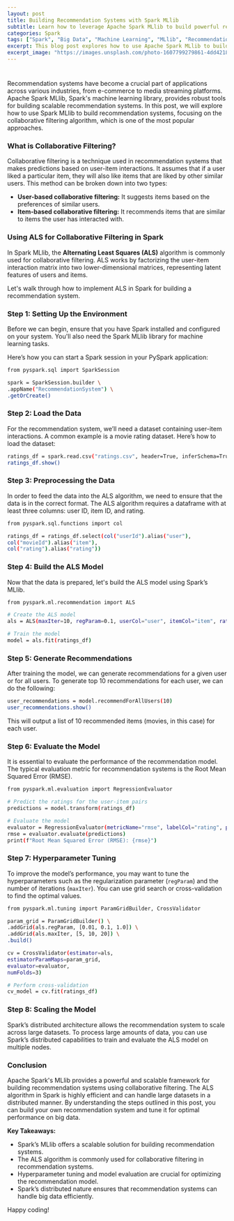 ```yaml
---
layout: post
title: Building Recommendation Systems with Spark MLlib
subtitle: Learn how to leverage Apache Spark MLlib to build powerful recommendation systems for personalized experiences.
categories: Spark
tags: ["Spark", "Big Data", "Machine Learning", "MLlib", "Recommendation Systems"]
excerpt: This blog post explores how to use Apache Spark MLlib to build efficient recommendation systems with scalable algorithms.
excerpt_image: "https://images.unsplash.com/photo-1607799279861-4dd421887fb3"
---
```


#

Recommendation systems have become a crucial part of applications across various industries, from e-commerce to media streaming platforms. Apache Spark MLlib, Spark's machine learning library, provides robust tools for building scalable recommendation systems. In this post, we will explore how to use Spark MLlib to build recommendation systems, focusing on the collaborative filtering algorithm, which is one of the most popular approaches.

### What is Collaborative Filtering?

Collaborative filtering is a technique used in recommendation systems that makes predictions based on user-item interactions. It assumes that if a user liked a particular item, they will also like items that are liked by other similar users. This method can be broken down into two types:

- **User-based collaborative filtering:** It suggests items based on the preferences of similar users.
- **Item-based collaborative filtering:** It recommends items that are similar to items the user has interacted with.

### Using ALS for Collaborative Filtering in Spark

In Spark MLlib, the **Alternating Least Squares (ALS)** algorithm is commonly used for collaborative filtering. ALS works by factorizing the user-item interaction matrix into two lower-dimensional matrices, representing latent features of users and items.

Let's walk through how to implement ALS in Spark for building a recommendation system.

### Step 1: Setting Up the Environment

Before we can begin, ensure that you have Spark installed and configured on your system. You'll also need the Spark MLlib library for machine learning tasks.

Here’s how you can start a Spark session in your PySpark application:

```bash
from pyspark.sql import SparkSession

spark = SparkSession.builder \
.appName("RecommendationSystem") \
.getOrCreate()
```

### Step 2: Load the Data

For the recommendation system, we’ll need a dataset containing user-item interactions. A common example is a movie rating dataset. Here’s how to load the dataset:

```bash
ratings_df = spark.read.csv("ratings.csv", header=True, inferSchema=True)
ratings_df.show()
```

### Step 3: Preprocessing the Data

In order to feed the data into the ALS algorithm, we need to ensure that the data is in the correct format. The ALS algorithm requires a dataframe with at least three columns: user ID, item ID, and rating.

```bash
from pyspark.sql.functions import col

ratings_df = ratings_df.select(col("userId").alias("user"),
col("movieId").alias("item"),
col("rating").alias("rating"))
```

### Step 4: Build the ALS Model

Now that the data is prepared, let's build the ALS model using Spark’s MLlib.

```bash
from pyspark.ml.recommendation import ALS

# Create the ALS model
als = ALS(maxIter=10, regParam=0.1, userCol="user", itemCol="item", ratingCol="rating", coldStartStrategy="drop")

# Train the model
model = als.fit(ratings_df)
```

### Step 5: Generate Recommendations

After training the model, we can generate recommendations for a given user or for all users. To generate top 10 recommendations for each user, we can do the following:

```bash
user_recommendations = model.recommendForAllUsers(10)
user_recommendations.show()
```

This will output a list of 10 recommended items (movies, in this case) for each user.

### Step 6: Evaluate the Model

It is essential to evaluate the performance of the recommendation model. The typical evaluation metric for recommendation systems is the Root Mean Squared Error (RMSE).

```bash
from pyspark.ml.evaluation import RegressionEvaluator

# Predict the ratings for the user-item pairs
predictions = model.transform(ratings_df)

# Evaluate the model
evaluator = RegressionEvaluator(metricName="rmse", labelCol="rating", predictionCol="prediction")
rmse = evaluator.evaluate(predictions)
print(f"Root Mean Squared Error (RMSE): {rmse}")
```

### Step 7: Hyperparameter Tuning

To improve the model’s performance, you may want to tune the hyperparameters such as the regularization parameter (`regParam`) and the number of iterations (`maxIter`). You can use grid search or cross-validation to find the optimal values.

```bash
from pyspark.ml.tuning import ParamGridBuilder, CrossValidator

param_grid = ParamGridBuilder() \
.addGrid(als.regParam, [0.01, 0.1, 1.0]) \
.addGrid(als.maxIter, [5, 10, 20]) \
.build()

cv = CrossValidator(estimator=als,
estimatorParamMaps=param_grid,
evaluator=evaluator,
numFolds=3)

# Perform cross-validation
cv_model = cv.fit(ratings_df)
```

### Step 8: Scaling the Model

Spark’s distributed architecture allows the recommendation system to scale across large datasets. To process large amounts of data, you can use Spark’s distributed capabilities to train and evaluate the ALS model on multiple nodes.

### Conclusion

Apache Spark's MLlib provides a powerful and scalable framework for building recommendation systems using collaborative filtering. The ALS algorithm in Spark is highly efficient and can handle large datasets in a distributed manner. By understanding the steps outlined in this post, you can build your own recommendation system and tune it for optimal performance on big data.

**Key Takeaways:**
- Spark’s MLlib offers a scalable solution for building recommendation systems.
- The ALS algorithm is commonly used for collaborative filtering in recommendation systems.
- Hyperparameter tuning and model evaluation are crucial for optimizing the recommendation model.
- Spark’s distributed nature ensures that recommendation systems can handle big data efficiently.

Happy coding!

